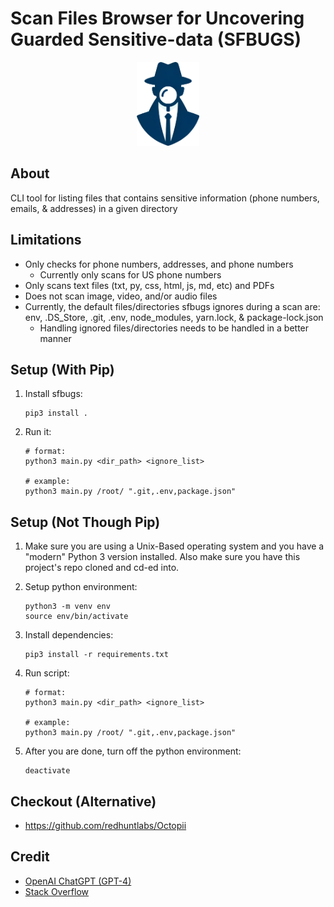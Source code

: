 # Scan Files Browser for Uncovering Guarded Sensitive-data (SFBUGS)

<p align="center">
  <img width="100" src="./assets/logo.png">
</p>

## About

CLI tool for listing files that contains sensitive information (phone numbers, emails, & addresses) in a given directory

## Limitations

- Only checks for phone numbers, addresses, and phone numbers
    - Currently only scans for US phone numbers
- Only scans text files (txt, py, css, html, js, md, etc) and PDFs
- Does not scan image, video, and/or audio files
- Currently, the default files/directories sfbugs ignores during a scan are: env, .DS_Store, .git, .env, node_modules, yarn.lock, & package-lock.json
    - Handling ignored files/directories needs to be handled in a better manner

## Setup (With Pip)

1. Install sfbugs:
    
    ```
    pip3 install .
    ```

2. Run it:

    ```
    # format:
    python3 main.py <dir_path> <ignore_list>

    # example:
    python3 main.py /root/ ".git,.env,package.json"
    ```

## Setup (Not Though Pip)

1. Make sure you are using a Unix-Based operating system and you have a "modern" Python 3 version installed. Also make sure you have this project's repo cloned and cd-ed into.

2. Setup python environment:

    ```
    python3 -m venv env
    source env/bin/activate
    ```

3. Install dependencies:

    ```
    pip3 install -r requirements.txt
    ```

4. Run script:
    
    ```
    # format:
    python3 main.py <dir_path> <ignore_list>
    
    # example:
    python3 main.py /root/ ".git,.env,package.json"
    ```

5. After you are done, turn off the python environment:

    ```
    deactivate
    ```

## Checkout (Alternative)

- https://github.com/redhuntlabs/Octopii

## Credit

- [OpenAI ChatGPT (GPT-4)](https://chat.openai.com/)
- [Stack Overflow](https://stackoverflow.com/)

